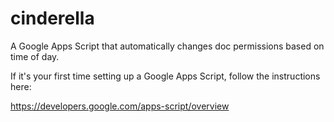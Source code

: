 # cinderella
A Google Apps Script that automatically changes doc permissions based on time of day.

If it's your first time setting up a Google Apps Script, follow the instructions here:

https://developers.google.com/apps-script/overview
